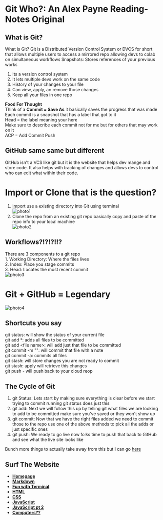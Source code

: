 # **Git Who?:** An Alex Payne Reading-Notes Original

## **What is Git?**
What is Git?
Git is a Distributed Version Control System or DVCS for short that allows multiple users to access a mirrored repo allowing devs to colab on simultaneous workflows
Snapshots: Stores references of your previous works 
1. Its a version control system
2. It lets multiple devs work on the same code 
3. History of your changes to your file
4. Can view, apply, an remove those changes 
5. Keep all your files in one repo 

**Food For Thought**  
Think of a **Commit = Save As** it basically saves the progress that was made  
Each commit is a snapshot that has a label that got to it  
Head = the label meaning your here  
Make sure to describe each commit not for me but for others that may work on it  
ACP = Add Commit Push


## **GitHub same same but different**
GitHub isn't a VCS like git but it is the website that helps dev mange and store code. It also helps with tracking of changes and allows devs to control who can edit what within their code.

# **Import or Clone that is the question?**  
1.	Import use a existing directory into Git using terminal   
![photo1](https://user-images.githubusercontent.com/81712870/113979656-62321680-97fa-11eb-9da2-4940ed97605e.png)  
2.	Clone the repo from an existing git repo basically copy and paste of the repo info to your local machine  
![photo2](https://user-images.githubusercontent.com/81712870/113979682-6b22e800-97fa-11eb-8bf2-20a5f14f5dc0.png)  


## **Workflows?!?!?!!?**
There are 3 components to a git repo  
	1.	Working Directory: Where the files lives  
	2.	Index: Place you stage commits  
	3.	Head: Locates the most recent commit  
![photo3](https://user-images.githubusercontent.com/81712870/113979716-74ac5000-97fa-11eb-8bb3-89a6d190f502.png)  

# **Git + GitHub = Legendary**
![photo4](https://user-images.githubusercontent.com/81712870/113979742-7ece4e80-97fa-11eb-8e78-b030244e8c04.png)

## **Shortcuts you say**
git status: will show the status of your current file  
git add *: adds all files to be committed   
git add <file name\>: will add just that file to be committed  
git commit -m "": will commit that file with a note  
git commit -a: commits all files   
git stash: will store changes you are not ready to commit  
git stash: apply will retrieve this changes   
git push - will push back to your cloud reop   

## **The Cycle of Git**
1. git Status: Lets start by making sure everything is clear before we start trying to commit running git status does just this
2. git add: Next we will follow this up by telling git what files we are looking to add to be committed make sure you've saved or they won't show up
3. git commit: Now that we have the right files added we need to commit those to the repo use one of the above methods to pick all the adds or just specific ones
4. git push: We ready to go live now folks time to push that back to GitHub and see what the live site looks like 

Bunch more things to actually take away from this but I can go [here](https://blog.udemy.com/git-tutorial-a-comprehensive-guide/)

## **Surf The Website**
- [**Homepage**](README.md)  
- [**Markdown**](Markdown.md)
- [**Fun with Terminal**](Terminal.md)
- [**HTML**](HTML.md)
- [**CSS**](css.md)
- [**JavaScript**](javascript.md)
- [**JavaScript pt 2**](yonkojavascript.md)
- [**Computers??**](howcomputerwork.md)
<!-- DrP E-Sign Up, Up, Down, Down, Left, Right, Left, Right, B, A, Start -->